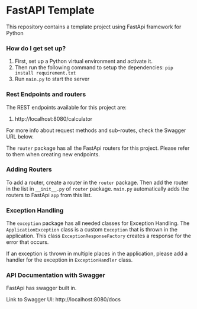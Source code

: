 # FastAPI Template #

This repository contains a template project using FastApi framework for Python

### How do I get set up? ###

1. First, set up a Python virtual environment and activate it.
2. Then run the following command to setup the dependencies:
`
pip install requirement.txt
`
3. Run `main.py` to start the server

### Rest Endpoints and routers ###
The REST endpoints available for this project are:

1. http://localhost:8080/calculator

For more info about request methods and sub-routes, check the Swagger URL below.

The `router` package has all the FastApi routers for this project. Please refer to them when creating new endpoints.

### Adding Routers
To add a router, create a router in the `router` package. Then add the router in the list in `__init__.py` of `router` package. `main.py` automatically adds the routers to FastApi `app` from this list.

### Exception Handling ###
The `exception` package has all needed classes for Exception Handling. The `ApplicationException` class is a custom `Exception` that is thrown in the application. This class `ExceptionResponseFactory` creates a response for the error that occurs. 

If an exception is thrown in multiple places in the application, please add a handler for the exception in `ExceptionHandler` class. 

### API Documentation with Swagger ###
FastApi has swagger built in.

Link to Swagger UI: http://localhost:8080/docs